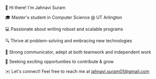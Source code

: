 <!DOCTYPE html>
<html lang="en">
<head>
  <meta charset="UTF-8">
  <meta name="viewport" content="width=device-width, initial-scale=1.0">
</head>
<body>
  <div>
    <p>👋 Hi there! I'm Jahnavi Suram</p>
    <p>🎓 Master's student in Computer Science @ UT Arlington</p>
    <p>💻 Passionate about writing robust and scalable programs</p>
    <p>🔍 Thrive at problem-solving and embracing new technologies</p>
    <p>🤝 Strong communicator, adept at both teamwork and independent work</p>
    <p>🌱 Seeking exciting opportunities to contribute & grow</p>
    <p>✉️ Let's connect! Feel free to reach me at <a href="mailto:jahnavi.suram01@gmail.com">jahnavi.suram01@gmail.com</a></p>
  </div>
</body>
</html>
